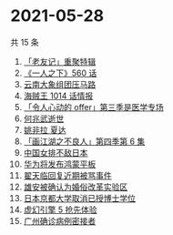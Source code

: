 # 2021-05-28

共 15 条

<!-- BEGIN -->
<!-- 最后更新时间 Fri May 28 2021 19:34:07 GMT+0800 (China Standard Time) -->

1. [「老友记」重聚特辑](https://www.zhihu.com/search?q=老友记重聚)
2. [《一人之下》560 话](https://www.zhihu.com/search?q=一人之下)
3. [云南大象组团压马路](https://www.zhihu.com/search?q=云南大象)
4. [海贼王 1014 话情报](https://www.zhihu.com/search?q=海贼王)
5. [「令人心动的 offer」第三季是医学专场](https://www.zhihu.com/search?q=令人心动的offer第三季)
6. [何兆武逝世](https://www.zhihu.com/search?q=何兆武)
7. [姚非拉 夏达](https://www.zhihu.com/search?q=姚非拉)
8. [「画江湖之不良人」第四季第 6 集](https://www.zhihu.com/search?q=画江湖之不良人第四季)
9. [中国女排不敌日本](https://www.zhihu.com/search?q=中国女排)
10. [华为将发布鸿蒙平板](https://www.zhihu.com/search?q=鸿蒙平板)
11. [翟天临回复近期被骂事件](https://www.zhihu.com/search?q=翟天临回复)
12. [雄安被确认为婚俗改革实验区](https://www.zhihu.com/search?q=雄安)
13. [日本京都大学取消已授博士学位](https://www.zhihu.com/search?q=日本京都大学)
14. [虚幻引擎 5 抢先体验](https://www.zhihu.com/search?q=虚幻引擎5)
15. [广州确诊病例密接者](https://www.zhihu.com/search?q=广州疫情)

<!-- END -->
